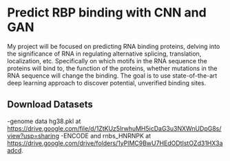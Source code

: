 # Predict RBP binding with CNN and GAN

My project will be focused on predicting RNA binding proteins, delving into the significance of RNA in regulating alternative splicing, translation, localization, etc. Specifically on which motifs in the RNA sequence the proteins will bind to, the function of the proteins, whether mutations in the RNA sequence will change the binding. The goal is to use state-of-the-art deep learning approach to discover potential, unverified binding sites. 

## Download Datasets
-genome data hg38.pkl at https://drive.google.com/file/d/1ZtKUz5lrwhuMH5icDaG3u3NXWnUDpG8s/view?usp=sharing
-ENCODE and rnbs_HNRNPK at https://drive.google.com/drive/folders/1yPlMC9BwU7HEdODtIstOZd31HX3aadcd. 
